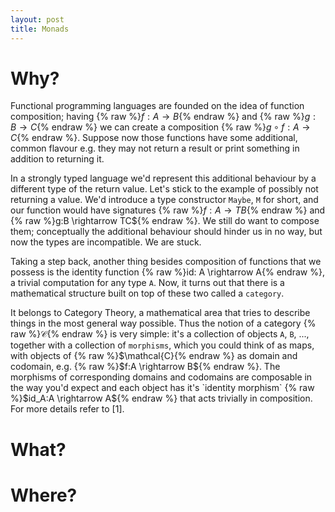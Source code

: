 ```yaml
---
layout: post
title: Monads
---
```


# Why?
Functional programming languages are founded on the idea of function 
composition; having {% raw %}$f: A \rightarrow B${% endraw %} and 
{% raw %}$g: B \rightarrow C${% endraw %} we can create a composition
{% raw %}$g \circ f: A \rightarrow C${% endraw %}.
Suppose now those functions have some additional, common
flavour e.g. they may not return a result or print something in addition
to returning it.

In a strongly typed language we'd represent this additional behaviour by
a different type of the return value. Let's stick to the example of 
possibly not returning a value. We'd introduce a type constructor `Maybe`,
`M` for short, and our function would have signatures 
{% raw %}$f:A \rightarrow TB${% endraw %} and {% raw %}g:B \rightarrow TC${% endraw %}.
We still do want to compose them; conceptually the additional behaviour
should hinder us in no way, but now the types are incompatible. We are stuck.

Taking a step back, another thing besides composition of functions that
we possess is the identity function {% raw %}id: A \rightarrow A{% endraw %},
a trivial computation for any type `A`. Now, it turns out that there is a
mathematical structure built on top of these two called a `category`.

It belongs to Category Theory, a mathematical area that tries to describe
things in the most general way possible. Thus the notion of a category
{% raw %}$\mathcal{C}${% endraw %} is very simple: it's a collection of 
objects `A`, `B`, ..., together with a collection of `morphisms`, 
which you could think of as maps, with objects of {% raw %}$\mathcal{C}{% endraw %}
as domain and codomain, e.g. {% raw %}$f:A \rightarrow B${% endraw %}.
The morphisms of corresponding domains and codomains are composable in
the way you'd expect and each object has it's `identity morphism`
{% raw %}$id_A:A \rightarrow A${% endraw %} that acts trivially in
composition. For more details refer to [1].

# What?

# Where?
